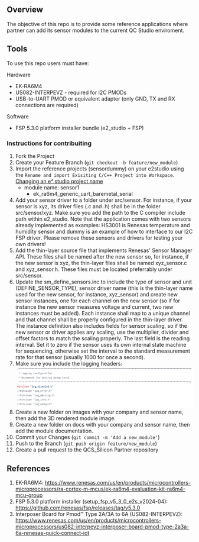 ## Overview
The objective of this repo is to provide some reference applications where partner can add its sensor modules to the current QC Studio enviroment.

## Tools
To use this repo users must have:

Hardware
* EK-RA6M4
* US082-INTERPEVZ - required for I2C PMODs
* USB-to-UART PMOD or equivalent adapter (only GND, TX and RX connections are required)

Software
* FSP 5.3.0 platform installer bundle (e2_studio + FSP)

### Instructions for contribuiting
1. Fork the Project
2. Create your Feature Branch (`git checkout -b feature/new_module`)
3. Import the reference projects (sensordummy) on your e2studio using the `Rename and import Exisiting C/C++ Project into Workspace`.
[Changing an e² studio project name](https://en-support.renesas.com/knowledgeBase/21225277#:~:text=On%20the%20project%20import%20wizard,name%20in%20the%20current%20workspace.)
    * module name: sensor1
        * ek_ra6m4_generic_uart_baremetal_serial
4. Add your sensor driver to a folder under src/sensor. For instance, if your sensor is xyz, its driver files (.c and .h) shall be
in the folder src/sensor/xyz. Make sure you add the path to the C compiler include path within e2_studio. Note that the application comes
with two sensors already implemented as examples: HS3001 is Renesas temperature and humidity sensor and dummy is an example of how to interface
to our I2C FSP driver. Please remove these sensors and drivers for testing your own drivers!
5. Add the thin-layer source file that implements Renesas' Sensor Manager API. These files shall be named after the new sensor so, for instance,
if the new sensor is xyz, the thin-layer files shall be named xyz_sensor.c and xyz_sensor.h. These files must be located preferrably
under src/sensor.
6. Update the sm_define_sensors.inc to include the type of sensor and unit (DEFINE_SENSOR_TYPE), sensor driver name (this is the thin-layer name
used for the new sensor, for instance, xyz_sensor) and create new sensor instances, one for each channel on the new sensor (so if for instance
the new sensor measures voltage and current, two new instances must be added). Each instance shall map to a unique channel and that channel
shall be properly configured in the thin-layer driver. The instance definition also includes fields for sensor scaling, so if the new sensor or
driver applies any scaling, use the multiplier, divider and offset factors to match the scaling properly. The last field is the reading interval.
Set it to zero if the sensor uses its own internal state machine for sequencing, otherwise set the interval to the standard measurement rate for
that sensor (usually 1000 for once a second).
7. Make sure you include the logging headers:
![Logging](/images/readme_data/logging.PNG)
7. Create a new folder on images with your company and sensor name, then add the 3D rendered module image.
8. Create a new folder on docs with your company and sensor name, then add the module documentation.
9. Commit your Changes (`git commit -m 'Add a new_module'`)
10. Push to the Branch (`git push origin feature/new_module`)
11. Create a pull request to the QCS_Silicon Partner repository

## References
1. EK-RA6M4: https://www.renesas.com/us/en/products/microcontrollers-microprocessors/ra-cortex-m-mcus/ek-ra6m4-evaluation-kit-ra6m4-mcu-group
2. FSP 5.3.0 platform installer (setup_fsp_v5_3_0_e2s_v2024-04): https://github.com/renesas/fsp/releases/tag/v5.3.0
3. Interposer Board for Pmod™ Type 2A/3A to 6A (US082-INTERPEVZ): https://www.renesas.com/us/en/products/microcontrollers-microprocessors/us082-interpevz-interposer-board-pmod-type-2a3a-6a-renesas-quick-connect-iot
